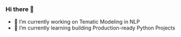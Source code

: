 ### Hi there 👋


- 🔭 I’m currently working on Tematic Modeling in NLP
- 🌱 I’m currently learning building Production-ready Python Projects


